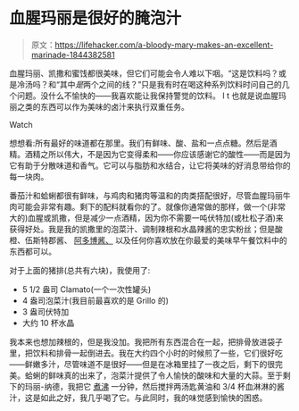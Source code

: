 # 血腥玛丽是很好的腌泡汁

> 原文：<https://lifehacker.com/a-bloody-mary-makes-an-excellent-marinade-1844382581>

血腥玛丽、凯撒和蜜饯都很美味，但它们可能会令人难以下咽。“这是饮料吗？或是冷汤吗？和“其中*是*两个之间的线？”只是我有时在喝这种系列饮料时问自己的几个问题。没什么不愉快的——我喜欢能让我保持警觉的饮料。 I t 也就是说血腥玛丽之类的东西可以作为美味的卤汁来执行双重任务。

Watch

想想看:所有最好的味道都在那里。我们有鲜味、酸、盐和一点点糖。然后是酒精。酒精之所以伟大，不是因为它变得柔和——你应该感谢它的酸性——而是因为它有助于分散味道和香气。它可以与脂肪和水结合，让它将美味的好消息带给你的每一块肉。

番茄汁和蛤蜊都很有鲜味，与鸡肉和猪肉等温和的肉类搭配很好，尽管血腥玛丽牛肉可能会非常有趣。剩下的配料就看你的了。就像你通常做的那样，做一个(非常大的)血腥或凯撒，但是减少一点酒精，因为你不需要一吨伏特加(或杜松子酒)来获得好处。我是我的凯撒里的泡菜汁、调制辣根和水晶辣酱的忠实粉丝；但是酸橙、伍斯特郡酱、 [阿多博酱、](https://skillet.lifehacker.com/add-adobo-sauce-to-your-bloody-mary-1841313377) 以及任何你喜欢放在你最爱的美味早午餐饮料中的东西都可以。

对于上面的猪排(总共有六块)，我使用了:

*   5 1/2 盎司 Clamato(一个一次性罐头)
*   4 盎司泡菜汁(我目前最喜欢的是 Grillo 的)
*   3 盎司伏特加
*   大约 10 杯水晶

我本来也想加辣根的，但是我没加。我把所有东西混合在一起，把排骨放进袋子里，把饮料和排骨一起倒进去。我在大约四个小时的时候煎了一些，它们很好吃——鲜嫩多汁，尽管味道不是很好——但是在冰箱里挂了一夜之后，剩下的很完美。蛤蜊的鲜味真的出来了，泡菜汁提供了令人愉快的酸味和大量的大蒜。至于剩下的玛丽-纳德，我把它 [煮沸](https://vitals.lifehacker.com/boil-your-marinade-before-serving-it-as-a-sauce-1836080779) 一分钟，然后搅拌两汤匙黄油和 3/4 杯血淋淋的酱汁，这是如此之好，我几乎喝了它。与此同时，我的味觉感到愉快的困惑。